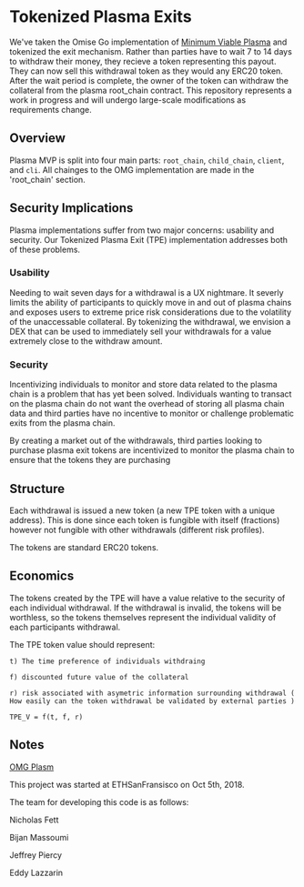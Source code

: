 # Tokenized Plasma Exits


We've taken the Omise Go implementation of [Minimum Viable Plasma](https://ethresear.ch/t/minimal-viable-plasma/426) and tokenized the exit mechanism.  Rather than parties have to wait 7 to 14 days to withdraw their money, they recieve a token representing this payout.  They can now sell this withdrawal token as they would any ERC20 token.  After the wait period is complete, the owner of the token can withdraw the collateral from the plasma root_chain contract. This repository represents a work in progress and will undergo large-scale modifications as requirements change.

## Overview

Plasma MVP is split into four main parts: `root_chain`, `child_chain`, `client`, and `cli`. All chainges to the OMG implementation are made in the 'root_chain' section.  

## Security Implications

Plasma implementations suffer from two major concerns:  usability and security.  Our Tokenized Plasma Exit (TPE) implementation addresses both of these problems.  

### Usability

Needing to wait seven days for a withdrawal is a UX nightmare.  It severly limits the ability of participants to quickly move in and out of plasma chains and exposes users to extreme price risk considerations due to the volatility of the unaccessable collateral.  By tokenizing the withdrawal, we envision a DEX that can be used to immediately sell your withdrawals for a value extremely close to the withdraw amount. 

### Security

Incentivizing individuals to monitor and store data related to the plasma chain is a problem that has yet been solved.  Individuals wanting to transact on the plasma chain do not want the overhead of storing all plasma chain data and third parties have no incentive to monitor or challenge problematic exits from the plasma chain.  

By creating a market out of the withdrawals, third parties looking to purchase plasma exit tokens are incentivized to monitor the plasma chain to ensure that the tokens they are purchasing 

## Structure

Each withdrawal is issued a new token (a new TPE token with a unique address).  This is done since each token is fungible with itself (fractions) however not fungible with other withdrawals (different risk profiles). 

The tokens are standard ERC20 tokens.

## Economics

The tokens created by the TPE will have a value relative to the security of each individual withdrawal.  If the withdrawal is invalid, the tokens will be worthless, so the tokens themselves represent the individual validity of each participants withdrawal.  

The TPE token value should represent:

	t) The time preference of individuals withdraing

	f) discounted future value of the collateral

	r) risk associated with asymetric information surrounding withdrawal ( How easily can the token withdrawal be validated by external parties )

    TPE_V = f(t, f, r)
 

## Notes

[OMG Plasm](https://github.com/omisego/plasma-mvp)

This project was started at ETHSanFransisco on Oct 5th, 2018.  

The team for developing this code is as follows:

Nicholas Fett

Bijan Massoumi

Jeffrey Piercy

Eddy Lazzarin

